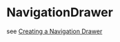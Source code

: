 # NavigationDrawer

see [Creating a Navigation Drawer](http://developer.android.com/training/implementing-navigation/nav-drawer.html#OpenClose)
